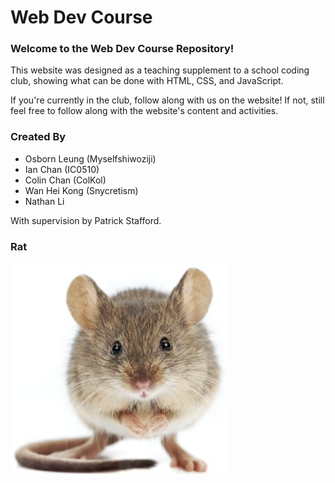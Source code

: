 # Web Dev Course

### Welcome to the Web Dev Course Repository!

This website was designed as a teaching supplement to a school coding club, showing what can be done with HTML, CSS, and JavaScript.

If you're currently in the club, follow along with us on the website! If not, still feel free to follow along with the website's content and activities.

### Created By
- Osborn Leung (Myselfshiwoziji)
- Ian Chan (IC0510)
- Colin Chan (ColKol)
- Wan Hei Kong (Snycretism)
- Nathan Li

With supervision by Patrick Stafford.

### Rat
![Rat](/Imgs_and_stuff/rat.jpg)
